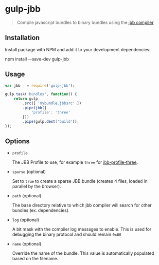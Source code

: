 # gulp-jbb

> Compile javascript bundles to binary bundles using the [jbb compiler](https://github.com/wavesoft/jbb)

## Installation

Install package with NPM and add it to your development dependencies:

npm install --save-dev gulp-jbb

## Usage

```javascript
var jbb   = require('gulp-jbb');

gulp.task('bundles', function() {
    return gulp
        .src([ 'mybundle.jbbsrc' ])
        .pipe(jbb({
            'profile': 'three'
        }))
        .pipe(gulp.dest('build'));
});
```

## Options

- `profile`

    The JBB Profile to use, for example `three` for [jbb-profile-three](https://github.com/wavesoft/jbb-profile-three).

- `sparse` (optional)

    Set to `true` to create a sparse JBB bundle (creates 4 files, loaded in parallel by the browser).

- `path` (optional)

    The base directory relative to which jbb compiler will search for other bundles (ex. dependencies).

- `log` (optional)
    
    A bit mask with the compiler log messages to enable. This is used for debugging the binary protocol and should remain `0x00`

- `name` (optional)
    
    Override the name of the bundle. This value is automatically populated based on the filename.

